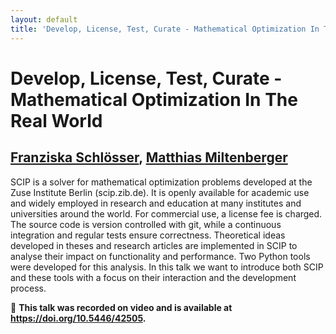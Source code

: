 ```yaml
---
layout: default
title: 'Develop, License, Test, Curate - Mathematical Optimization In The Real World'
---
```


# Develop, License, Test, Curate - Mathematical Optimization In The Real World

## [Franziska Schlösser](../../speaker/JDQMJB/), [Matthias Miltenberger](../../speaker/EEXMKF/)

SCIP is a solver for mathematical optimization problems developed at the Zuse Institute Berlin (scip.zib.de). It is openly available for academic use and widely employed in research and education at many institutes and universities around the world. For commercial use, a license fee is charged.  The source code is version controlled with git, while a continuous integration and regular tests ensure correctness.  Theoretical ideas developed in theses and research articles are implemented in SCIP to analyse their impact on functionality and performance. Two Python tools were developed for this analysis.  In this talk we want to introduce both SCIP and these tools with a focus on their interaction and the development process.

🎥 **This talk was recorded on video and is available at <https://doi.org/10.5446/42505>.**